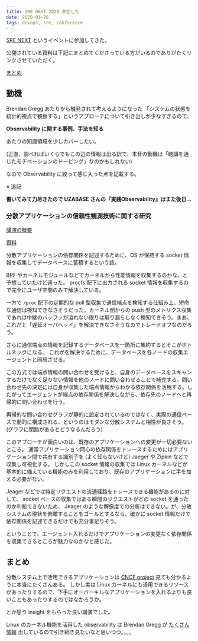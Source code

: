 ```yaml
---
title: SRE NEXT 2020 参加した
date: 2020-01-26
tags: devops, sre, conference
---
```


[SRE NEXT](https://sre-next.dev/) というイベントに参加してきた。

公開されている資料は下記にまとめてくださっている方がいるのでありがたくリンクさせていただく。

[まとめ](https://qiita.com/Hassan/items/6f7fb1c206f77716ee2a)

## 動機

Brendan Gregg あたりから触発されて考えるようになった
「システムの状態を統計的視点で観察する」というアプローチについて引き出しが少なすぎるので、

**Observability に関する事例、手法を知る**

あたりの知識領域を少しカバーしたい。

(正直、調べればいくらでもこの辺の情報は出る訳で、本音の動機は「聴講を通じたモチベーションのドーピング」なのかもしれない)

なので Observability に絞って感じ入った点を記載する。

※ 追記

**書いてみて力尽きたので UZABASE さんの『実践Observability』はまた後日...**

### 分散アプリケーションの信頼性観測技術に関する研究

[講演の概要](https://sre-next.dev/schedule/#a0)

[資料](https://speakerdeck.com/yuukit/a-study-of-sre)

分散アプリケーションの依存関係を記述するために、OS が保持する socket 情報を収集してデータベースに蓄積するという話。

BPF やカーネルモジュールなどでカーネルから性能情報を収集するのかな、と予想していたけど違った。
procfs 配下に出力される socket 情報を収集するので完全にユーザ空間のみで解決している。

一方で `/proc` 配下の定期的な pull 型収集で通信端点を検知する仕組み上、短命な通信は検知できなさそうだった。カーネル側からの push 型のメトリクス収集であれば中継のバッファが溢れない限りは取り漏らしなく検知できそう。まあ、これだと「遅延オーバヘッド」を解決できなさそうなのでトレードオフなのだろう。

さらに通信端点の情報を記録するデータベースを一箇所に集約するとそこがボトルネックになる。
これがを解決するために、データベースを各ノードの収集エージェントと同居させる。

この方式では端点情報の問い合わせを受けると、自身のデータベースをスキャンするだけでなく足りない情報を他のノードに問い合わせることで補完する。問い合わせ先の決定には自身が収集した端点情報からわかる依存関係を活用する。したがってエージェントが端点の依存関係を解決しながら、依存先のノードへと再帰的に問い合わせを行う。

再帰的な問い合わせグラフが静的に設定されているのではなく、実際の通信ベースで動的に構成される、というのはモダンな分散システムと相性が良さそう。
(グラフに閉路があるとどうなるんだろう)

このアプローチが面白いのは、既存のアプリケーションへの変更が一切必要ないところ。
通常アプリケーション同心の依存関係をトレースするためにはアプリケーション間で共有する識別子を (よく知らないけど) Jaeger や Zipkin などで収集し可視化する。
しかしこの socket 情報の収集では Linux カーネルなどが基本的に備えている機能のみを利用しており、既存のアプリケーションに手を加える必要がない。

Jeager などでは特定リクエストの流通経路をトレースできる機能があるのに対して、
socket ベースの収集ではある瞬間のリクエストがどの socket を通ったのか判断できないため、 Jeager のような解像度での分析はできない。が、分散システムの現状を俯瞰することをゴールとするなら、確かに socket 情報だけで依存関係を記述できるだけでも充分事足りそう。

ということで、エージェント入れるだけでアプリケーションの変更なく依存関係を収集できるところが魅力なのかなと感じた。

## まとめ

分散システム上で活用できるアプリケーションは [CNCF project](https://www.cncf.io/projects/) 見ても分かるように本当にたくさんある。
しかし実は Linux カーネルにも活用できるリソースがあったりするので、下手にオーバーキルなアプリケーションを入れるよりも良いこともあったりするのではなかろうか。

とか思う insight をもらった良い講演でした。

Linux のカーネル機能を活用した observability は Brendan Gregg が [たくさん情報](http://brendangregg.com/bpf-performance-tools-book.html) 出しているので引き続き見たいなと思いつつ。。。。

